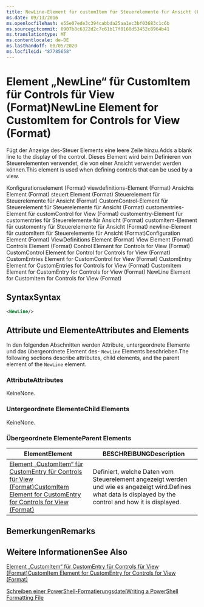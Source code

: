```yaml
---
title: NewLine-Element für customItem für Steuerelemente für Ansicht (Format) | Microsoft-Dokumentation
ms.date: 09/13/2016
ms.openlocfilehash: e55e07ede3c394cabbda25aa1ec3bf03683c1c6b
ms.sourcegitcommit: 0907b8c6322d2c7c61b17f8168d53452c8964b41
ms.translationtype: MT
ms.contentlocale: de-DE
ms.lasthandoff: 08/05/2020
ms.locfileid: "87785658"
---
```

# <a name="newline-element-for-customitem-for-controls-for-view-format"></a><span data-ttu-id="17e14-102">Element „NewLine“ für CustomItem für Controls für View (Format)</span><span class="sxs-lookup"><span data-stu-id="17e14-102">NewLine Element for CustomItem for Controls for View (Format)</span></span>

<span data-ttu-id="17e14-103">Fügt der Anzeige des-Steuer Elements eine leere Zeile hinzu.</span><span class="sxs-lookup"><span data-stu-id="17e14-103">Adds a blank line to the display of the control.</span></span> <span data-ttu-id="17e14-104">Dieses Element wird beim Definieren von Steuerelementen verwendet, die von einer Ansicht verwendet werden können.</span><span class="sxs-lookup"><span data-stu-id="17e14-104">This element is used when defining controls that can be used by a view.</span></span>

<span data-ttu-id="17e14-105">Konfigurationselement (Format) viewdefinitions-Element (Format) Ansichts Element (Format) steuert Element (Format) Steuerelement für Steuerelemente für Ansicht (Format) CustomControl-Element für Steuerelement für Steuerelemente für Ansicht (Format) customentries-Element für customControl for View (Format) customentry-Element für customentries für Steuerelemente für Ansicht (Format) customItem-Element für customentry für Steuerelemente für Ansicht (Format) newline-Element für customItem für Steuerelemente für Ansicht (Format)</span><span class="sxs-lookup"><span data-stu-id="17e14-105">Configuration Element (Format) ViewDefinitions Element (Format) View Element (Format) Controls Element (Format) Control Element for Controls for View (Format) CustomControl Element for Control for Controls for View (Format) CustomEntries Element for CustomControl for View (Format) CustomEntry Element for CustomEntries for Controls for View (Format) CustomItem Element for CustomEntry for Controls for View (Format) NewLine Element for CustomItem for Controls for View (Format)</span></span>

## <a name="syntax"></a><span data-ttu-id="17e14-106">Syntax</span><span class="sxs-lookup"><span data-stu-id="17e14-106">Syntax</span></span>

```xml
<NewLine/>
```

## <a name="attributes-and-elements"></a><span data-ttu-id="17e14-107">Attribute und Elemente</span><span class="sxs-lookup"><span data-stu-id="17e14-107">Attributes and Elements</span></span>

<span data-ttu-id="17e14-108">In den folgenden Abschnitten werden Attribute, untergeordnete Elemente und das übergeordnete Element des- `NewLine` Elements beschrieben.</span><span class="sxs-lookup"><span data-stu-id="17e14-108">The following sections describe attributes, child elements, and the parent element of the `NewLine` element.</span></span>

### <a name="attributes"></a><span data-ttu-id="17e14-109">Attribute</span><span class="sxs-lookup"><span data-stu-id="17e14-109">Attributes</span></span>

<span data-ttu-id="17e14-110">Keine</span><span class="sxs-lookup"><span data-stu-id="17e14-110">None.</span></span>

### <a name="child-elements"></a><span data-ttu-id="17e14-111">Untergeordnete Elemente</span><span class="sxs-lookup"><span data-stu-id="17e14-111">Child Elements</span></span>

<span data-ttu-id="17e14-112">Keine</span><span class="sxs-lookup"><span data-stu-id="17e14-112">None.</span></span>

### <a name="parent-elements"></a><span data-ttu-id="17e14-113">Übergeordnete Elemente</span><span class="sxs-lookup"><span data-stu-id="17e14-113">Parent Elements</span></span>

|<span data-ttu-id="17e14-114">Element</span><span class="sxs-lookup"><span data-stu-id="17e14-114">Element</span></span>|<span data-ttu-id="17e14-115">BESCHREIBUNG</span><span class="sxs-lookup"><span data-stu-id="17e14-115">Description</span></span>|
|-------------|-----------------|
|[<span data-ttu-id="17e14-116">Element „CustomItem“ für CustomEntry für Controls für View (Format)</span><span class="sxs-lookup"><span data-stu-id="17e14-116">CustomItem Element for CustomEntry for Controls for View (Format)</span></span>](./customitem-element-for-customentry-for-controls-for-view-format.md)|<span data-ttu-id="17e14-117">Definiert, welche Daten vom Steuerelement angezeigt werden und wie es angezeigt wird.</span><span class="sxs-lookup"><span data-stu-id="17e14-117">Defines what data is displayed by the control and how it is displayed.</span></span>|

## <a name="remarks"></a><span data-ttu-id="17e14-118">Bemerkungen</span><span class="sxs-lookup"><span data-stu-id="17e14-118">Remarks</span></span>

## <a name="see-also"></a><span data-ttu-id="17e14-119">Weitere Informationen</span><span class="sxs-lookup"><span data-stu-id="17e14-119">See Also</span></span>

[<span data-ttu-id="17e14-120">Element „CustomItem“ für CustomEntry für Controls für View (Format)</span><span class="sxs-lookup"><span data-stu-id="17e14-120">CustomItem Element for CustomEntry for Controls for View (Format)</span></span>](./customitem-element-for-customentry-for-controls-for-view-format.md)

[<span data-ttu-id="17e14-121">Schreiben einer PowerShell-Formatierungsdatei</span><span class="sxs-lookup"><span data-stu-id="17e14-121">Writing a PowerShell Formatting File</span></span>](./writing-a-powershell-formatting-file.md)
